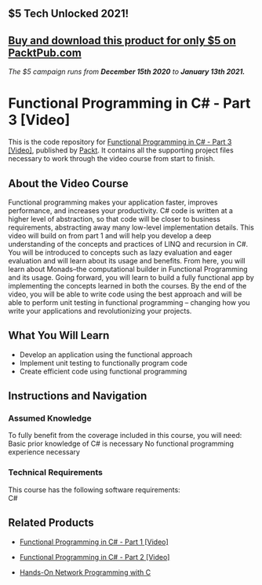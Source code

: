 ## $5 Tech Unlocked 2021!
[Buy and download this product for only $5 on PacktPub.com](https://www.packtpub.com/)
-----
*The $5 campaign         runs from __December 15th 2020__ to __January 13th 2021.__*

# Functional Programming in C# - Part 3 [Video]
This is the code repository for [Functional Programming in C# - Part 3 [Video]](https://www.packtpub.com/application-development/functional-programming-c-part-3-video?utm_source=github&utm_medium=repository&utm_campaign=9781788299305), published by [Packt](https://www.packtpub.com/?utm_source=github). It contains all the supporting project files necessary to work through the video course from start to finish.
## About the Video Course
Functional programming makes your application faster, improves performance, and increases your productivity. C# code is written at a higher level of abstraction, so that code will be closer to business requirements, abstracting away many low-level implementation details. This video will build on from part 1 and will help you develop a deep understanding of the concepts and practices of LINQ and recursion in C#. You will be introduced to concepts such as lazy evaluation and eager evaluation and will learn about its usage and benefits. From here, you will learn about Monads–the computational builder in Functional Programming and its usage. Going forward, you will learn to build a fully functional app by implementing the concepts learned in both the courses. By the end of the video, you will be able to write code using the best approach and will be able to perform unit testing in functional programming – changing how you write your applications and revolutionizing your projects.

<H2>What You Will Learn</H2>
<DIV class=book-info-will-learn-text>
<UL>
<LI>Develop an application using the functional approach 
<LI>Implement unit testing to functionally program code 
<LI>Create efficient code using functional programming </LI></UL></DIV>

## Instructions and Navigation
### Assumed Knowledge
To fully benefit from the coverage included in this course, you will need:<br/>
Basic prior knowledge of C# is necessary
No functional programming experience necessary
### Technical Requirements
This course has the following software requirements:<br/>
C#

## Related Products
* [Functional Programming in C# - Part 1 [Video]](https://www.packtpub.com/application-development/functional-programming-c-part-1-video?utm_source=github&utm_medium=repository&utm_campaign=9781787128927)

* [Functional Programming in C# - Part 2 [Video]](https://www.packtpub.com/application-development/functional-programming-c-part-2-video?utm_source=github&utm_medium=repository&utm_campaign=9781788296458)

* [Hands-On Network Programming with C](https://www.packtpub.com/networking-and-servers/hands-network-programming-c?utm_source=github&utm_medium=repository&utm_campaign=9781789349863)

